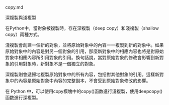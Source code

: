copy.md

深複製與淺複製

在Python中，當對象被複製時，存在深複製（deep copy）和淺複製（shallow copy）兩種方式。

淺複製會創建一個新的對象，並將原始對象中的內容一一複製到新的對象中。如果原始對象中的內容是對另一個對象的引用，那麼新對象中的相應內容也將是對原始對象中相應內容所引用對象的引用。換句話說，當對原始對象的修改會影響到新對象的引用對象時，新對象不是一個獨立的對象。

深複製則會遞歸地複製原始對象中的所有內容，包括對其他對象的引用。這樣新對象中的內容是原始對象中內容的完整副本，不會受到原始對象修改的影響。

在 Python 中，可以使用copy模塊中的copy()函数進行淺複製，使用deepcopy()函数進行深複製。